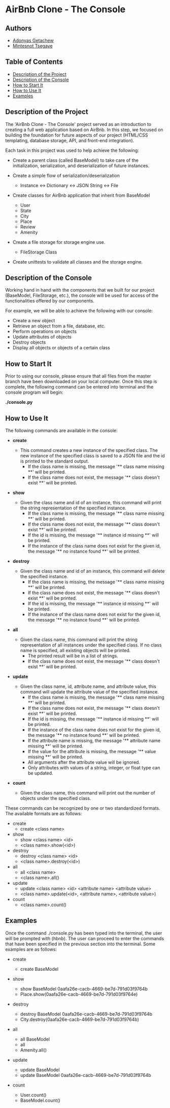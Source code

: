 # AirBnb Clone - The Console

## Authors
* [Adonyas Getachew](adonyas2000@gmail.com)
* [Mintesnot Tsegaye](mintesnottsegaye40@gmail.com)

## Table of Contents

- [Description of the Project](#description-of-the-project)
- [Description of the Console](#description-of-the-console)
- [How to Start It](#how-to-start-it)
- [How to Use It](#how-to-use-it)
- [Examples](#examples)

## Description of the Project

The 'AirBnb Clone - The Console' project served as an introduction to creating a full web application based on AirBnb. In this step, we focused on building the foundation for future aspects of our project (HTML/CSS templating, database storage, API, and front-end integration). 

Each task in this project was used to help achieve the following:

* Create a parent class (called BaseModel) to take care of the initialization, serialization, and deserialization of future instances.

* Create a simple flow of serialization/deserialization
	* Instance <-> Dictionary <-> JSON String <-> File

* Create classes for AirBnb application that inherit from BaseModel
	* User
	* State
	* City
	* Place
	* Review
	* Amenity

* Create a file storage for storage engine use.
	* FileStorage Class

* Create unittests to validate all classes and the storage engine.

## Description of the Console

Working hand in hand with the components that we built for our project (BaseModel, FileStorage, etc.), the console will be used for access of the functionalities offered by our components. 

For example, we will be able to achieve the following with our console:

* Create a new object
* Retrieve an object from a file, database, etc.
* Perform operations on objects
* Update attributes of objects
* Destroy objects
* Display all objects or objects of a certain class

## How to Start It

Prior to using our console, please ensure that all files from the master branch have been downloaded on your local computer. Once this step is complete, the following command can be entered into terminal and the console program will begin:

**./console.py**

## How to Use It

The following commands are available in the console:

* **create**
	* This command creates a new instance of the specified class. The new instance of the specified class is saved to a JSON file and the id is printed to the standard output. 
		* If the class name is missing, the message '\*\* class name missing \*\*' will be printed.
		* If the class name does not exist, the message '\*\* class doesn't exist \*\*' will be printed.

* **show**
	* Given the class name and id of an instance, this command will print the string representation of the specified instance. 
		* If the class name is missing, the message '\*\* class name missing \*\*' will be printed.
		* If the class name does not exist, the message '\*\* class doesn't exist \*\*' will be printed.
		* If the id is missing, the message '\*\* instance id missing \*\*' will be printed.
		* If the instance of the class name does not exist for the given id, the message '\*\* no instance found \*\*' will be printed.

* **destroy**
	* Given the class name and id of an instance, this command will delete the specified instance.
		* If the class name is missing, the message '\*\* class name missing \*\*' will be printed.
		* If the class name does not exist, the message '\*\* class doesn't exist \*\*' will be printed.
		* If the id is missing, the message '\*\* instance id missing \*\*' will be printed.
		* If the instance of the class name does not exist for the given id, the message '\*\* no instance found \*\*' will be printed.

* **all**
	* Given the class name, this command will print the string representation of all instances under the specified class. If no class name is specified, all existing objects will be printed. 
		* The printed result will be in a list of strings.
		* If the class name does not exist, the message '\*\* class doesn't exist \*\*' will be printed. 

* **update**
	* Given the class name, id, attribute name, and attribute value, this command will update the attribute value of the specified instance. 	
		* If the class name is missing, the message '\*\* class name missing \*\*' will be printed.
		* If the class name does not exist, the message '\*\* class doesn't exist \*\*' will be printed.
		* If the id is missing, the message '\*\* instance id missing \*\*' will be printed.
		* If the instance of the class name does not exist for the given id, the message '\*\* no instance found \*\*' will be printed.
		* If the attribute name is missing, the message '\*\* attribute name missing \*\*' will be printed.
		* If the value for the attribute is missing, the message '\*\* value missing \*\*' will be printed.
		* All arguments after the attribute value will be ignored.
		* Only attributes with values of a string, integer, or float type can be updated. 
* **count**
	* Given the class name, this command will print out the number of objects under the specified class. 

These commands can be recognized by one or two standardized formats. The available formats are as follows:

* create
	* create \<class name\>
* show
	* show \<class name\> \<id\>
	* \<class name\>.show(\<id\>)
* destroy
	* destroy \<class name\> \<id\>
	* \<class name\>.destroy(\<id\>)
* all
	* all \<class name\>
	* \<class name\>.all()
* update
	* update \<class name\> \<id\> \<attribute name\> \<attribute value\>
	* \<class name\>.update(\<id\>, \<attribute name\>, \<attribute value\>)
* count
	* \<class name\>.count()

## Examples

Once the command ./console.py has been typed into the terminal, the user will be prompted with (hbnb). The user can proceed to enter the commands that have been specified in the previous section into the terminal. Some examples are as follows:

* create
	* create BaseModel

* show
	* show BaseModel 0aafa26e-cacb-4669-be7d-791d03f9764b
	* Place.show(0aafa26e-cacb-4669-be7d-791d03f9764e)
* destroy
	* destroy BaseModel 0aafa26e-cacb-4669-be7d-791d03f9764b
	* City.destroy(0aafa26e-cacb-4669-be7d-791d03f9764b)
* all
	* all BaseModel
	* all
	* Amenity.all()
* update
	* update BaseModel
	* update BaseModel 0aafa26e-cacb-4669-be7d-791d03f9764b
* count
	* User.count()
	* BaseModel.count()
